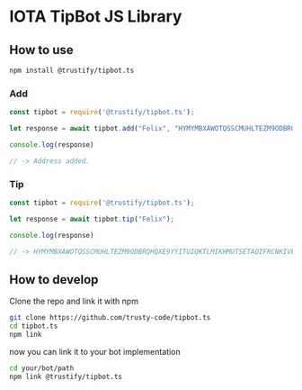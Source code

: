 # IOTA TipBot JS Library

## How to use

```bash
npm install @trustify/tipbot.ts
```

### Add
```javascript
const tipbot = require('@trustify/tipbot.ts');

let response = await tipbot.add("Felix", "HYMYMBXAWOTQSSCMUHLTEZM9ODBRQHQXE9YYITUIQKTLMIKHMUTSETAQIFRCNKIVFNEETSXDNHAYHYSVCHPXUVQDMX")

console.log(response)

// -> Address added.
```

### Tip
```javascript
const tipbot = require('@trustify/tipbot.ts');

let response = await tipbot.tip("Felix");

console.log(response)

// -> HYMYMBXAWOTQSSCMUHLTEZM9ODBRQHQXE9YYITUIQKTLMIKHMUTSETAQIFRCNKIVFNEETSXDNHAYHYSVCHPXUVQDMX
```

## How to develop

Clone the repo and link it with npm

```bash
git clone https://github.com/trusty-code/tipbot.ts
cd tipbot.ts
npm link
```

now you can link it to your bot implementation 

```bash
cd your/bot/path
npm link @trustify/tipbot.ts
```
